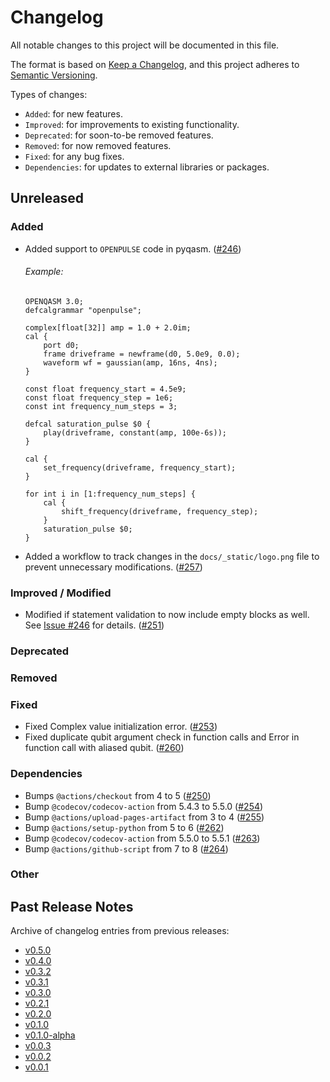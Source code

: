 # Changelog

All notable changes to this project will be documented in this file.

The format is based on [Keep a Changelog](https://keepachangelog.com/en/1.1.0/), and this project adheres to [Semantic Versioning](https://semver.org/spec/v2.0.0.html).

Types of changes:
- `Added`: for new features.
- `Improved`: for improvements to existing functionality.
- `Deprecated`: for soon-to-be removed features.
- `Removed`: for now removed features.
- `Fixed`: for any bug fixes.
- `Dependencies`: for updates to external libraries or packages.

## Unreleased

### Added
- Added support to `OPENPULSE` code in pyqasm. ([#246](https://github.com/qBraid/pyqasm/pull/246))
  ###### Example:
  ```qasm
  OPENQASM 3.0;
  defcalgrammar "openpulse";
    
  complex[float[32]] amp = 1.0 + 2.0im;
  cal {
      port d0;
      frame driveframe = newframe(d0, 5.0e9, 0.0);
      waveform wf = gaussian(amp, 16ns, 4ns);
  }
    
  const float frequency_start = 4.5e9;
  const float frequency_step = 1e6;
  const int frequency_num_steps = 3;
  
  defcal saturation_pulse $0 {
      play(driveframe, constant(amp, 100e-6s));
  }
    
  cal {
      set_frequency(driveframe, frequency_start);
  }
    
  for int i in [1:frequency_num_steps] {
      cal {
          shift_frequency(driveframe, frequency_step);
      }
      saturation_pulse $0;
  }
  ```
- Added a workflow to track changes in the `docs/_static/logo.png` file to prevent unnecessary modifications. ([#257](https://github.com/qBraid/pyqasm/pull/257))

### Improved / Modified
- Modified if statement validation to now include empty blocks as well. See [Issue #246](https://github.com/qBraid/pyqasm/issues/246) for details. ([#251](https://github.com/qBraid/pyqasm/pull/251))

### Deprecated

### Removed

### Fixed
- Fixed Complex value initialization error. ([#253](https://github.com/qBraid/pyqasm/pull/253))
- Fixed duplicate qubit argument check in function calls and  Error in function call with aliased qubit. ([#260](https://github.com/qBraid/pyqasm/pull/260))


### Dependencies
- Bumps `@actions/checkout` from 4 to 5 ([#250](https://github.com/qBraid/pyqasm/pull/250))
- Bump `@codecov/codecov-action` from 5.4.3 to 5.5.0 ([#254](https://github.com/qBraid/pyqasm/pull/254))
- Bump `@actions/upload-pages-artifact` from 3 to 4 ([#255](https://github.com/qBraid/pyqasm/pull/255))
- Bump `@actions/setup-python` from 5 to 6 ([#262](https://github.com/qBraid/pyqasm/pull/262))
- Bump `@codecov/codecov-action` from 5.5.0 to 5.5.1 ([#263](https://github.com/qBraid/pyqasm/pull/263))
- Bump `@actions/github-script` from 7 to 8 ([#264](https://github.com/qBraid/pyqasm/pull/264))

### Other

## Past Release Notes

Archive of changelog entries from previous releases:

- [v0.5.0](https://github.com/qBraid/pyqasm/releases/tag/v0.5.0)
- [v0.4.0](https://github.com/qBraid/pyqasm/releases/tag/v0.4.0)
- [v0.3.2](https://github.com/qBraid/pyqasm/releases/tag/v0.3.2)
- [v0.3.1](https://github.com/qBraid/pyqasm/releases/tag/v0.3.1)
- [v0.3.0](https://github.com/qBraid/pyqasm/releases/tag/v0.3.0)
- [v0.2.1](https://github.com/qBraid/pyqasm/releases/tag/v0.2.1)
- [v0.2.0](https://github.com/qBraid/pyqasm/releases/tag/v0.2.0)
- [v0.1.0](https://github.com/qBraid/pyqasm/releases/tag/v0.1.0)
- [v0.1.0-alpha](https://github.com/qBraid/pyqasm/releases/tag/v0.1.0-alpha)
- [v0.0.3](https://github.com/qBraid/pyqasm/releases/tag/v0.0.3)
- [v0.0.2](https://github.com/qBraid/pyqasm/releases/tag/v0.0.2)
- [v0.0.1](https://github.com/qBraid/pyqasm/releases/tag/v0.0.1)
